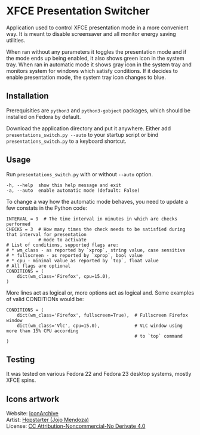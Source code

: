 # XFCE Presentation Switcher

Application used to control XFCE presentation mode in a more convenient way. It is meant to disable
screensaver and all monitor energy saving utilities.

When ran without any parameters it toggles the presentation mode and if the mode ends up being
enabled, it also shows green icon in the system tray.
When ran in automatic mode it shows gray icon in the system tray and monitors system for windows
which satisfy conditions. If it decides to enable presentation mode, the system tray icon changes
to blue.


## Installation

Prerequisities are `python3` and `python3-gobject` packages, which should be installed on Fedora by 
default.

Download the application directory and put it anywhere. Either add `presentations_switch.py --auto` 
to your startup script or bind `presentations_switch.py` to a keyboard shortcut.


## Usage

Run `presentations_switch.py` with or without `--auto` option. 
    
    -h, --help  show this help message and exit
    -a, --auto  enable automatic mode (default: False)

To change a way how the automatic mode behaves, you need to update a few constats in the Python 
code:

	INTERVAL = 9  # The time interval in minutes in which are checks performed
	CHECKS = 3  # How many times the check needs to be satisfied during that interval for presentation
	            # mode to activate
	# List of conditions, supported flags are:
	# * wm_class - as reported by `xprop`, string value, case sensitive
	# * fullscreen - as reported by `xprop`, bool value
	# * cpu - minimal value as reported by `top`, float value
	# All flags are optional
	CONDITIONS = (
	    dict(wm_class='Firefox', cpu=15.0),
	)

More lines act as logical or, more options act as logical and. Some examples of valid CONDITIONs would be:

	CONDITIONS = (
	    dict(wm_class='Firefox', fullscreen=True),  # Fullscreen Firefox window
	    dict(wm_class='Vlc', cpu=15.0),             # VLC window using more than 15% CPU according 
	    											# to `top` command
	)


## Testing

It was tested on various Fedora 22 and Fedora 23 desktop systems, mostly XFCE spins.


## Icons artwork

Website: [IconArchive](http://www.iconarchive.com/show/soft-scraps-icons-by-hopstarter.html)    
Artist: [Hopstarter (Jojo Mendoza)](http://www.iconarchive.com/artist/hopstarter.html)  
License: [CC Attribution-Noncommercial-No Derivate 4.0](http://creativecommons.org/licenses/by-nc-nd/4.0/)  

